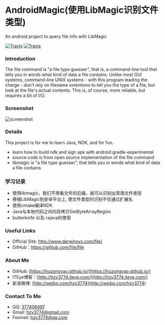 AndroidMagic(使用LibMagic识别文件类型)
==================
An android project to query file info with LibMagic

[![Travis](https://img.shields.io/appveyor/ci/gruntjs/grunt.svg)](https://github.com/huzongyao/AndroidMagic/releases)
[![Travis](https://img.shields.io/badge/file-v5.36-brightgreen.svg)](https://github.com/file/file)

### Introduction
The file command is "a file type guesser", that is, a command-line tool that tells you in words
 what kind of data a file contains. Unlike most GUI systems, command-line UNIX systems - with this
 program leading the charge - don't rely on filename extentions to tell you the type of a file,
 but look at the file's actual contents. This is, of course, more reliable, but requires a bit of I/O.

### Screenshot
![screenshot](https://github.com/huzongyao/AndroidMagic/blob/master/misc/screen.gif?raw=true)

### Details
This project is for me to learn Java, NDK, and for fun.
* learn how to build ndk and sign apk with android gradle-experimental
* source code is from open source implementation of the file command
* libmagic is "a file type guesser", that tells you in words what kind of data a file contains

### 学习记录
* 使用libmagic，我们不用看文件的后缀，就可以识别出常用文件类型
* 移植LibMagic到安卓平台上, 使文件类型的识别不仅通过扩展名
* 使用cmake编译NDK
* Java与本地代码之间内存拷贝GetByteArrayRegion
* butterknife 以及 rxjava的使用

### Useful Links
* Official Site: http://www.darwinsys.com/file/
* GitHub：https://github.com/file/file

### About Me
 * GitHub: [https://huzongyao.github.io/](https://huzongyao.github.io/)
 * ITEye博客：[http://hzy3774.iteye.com/](http://hzy3774.iteye.com/)
 * 新浪微博: [http://weibo.com/hzy3774](http://weibo.com/hzy3774)

### Contact To Me
 * QQ: [377406997](http://wpa.qq.com/msgrd?v=3&uin=377406997&site=qq&menu=yes)
 * Gmail: [hzy3774@gmail.com](mailto:hzy3774@gmail.com)
 * Foxmail: [hzy3774@qq.com](mailto:hzy3774@qq.com)